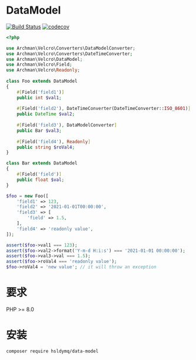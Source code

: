 # DataModel
[![Build Status](https://travis-ci.com/hsldymq/data-model.svg?branch=main)](https://travis-ci.com/hsldymq/data-model)
[![codecov](https://codecov.io/gh/hsldymq/data-model/branch/main/graph/badge.svg?token=H9S1V7NSIB)](https://codecov.io/gh/hsldymq/data-model)

```php
<?php

use Archman\Velcro\Converters\DataModelConverter;
use Archman\Velcro\Converters\DateTimeConverter;
use Archman\Velcro\DataModel;
use Archman\Velcro\Field;
use Archman\Velcro\Readonly;
 
class Foo extends DataModel
{
    #[Field('field1')]
    public int $val1;
    
    #[Field('field2'), DateTimeConverter(DateTimeConverter::ISO_8601)]
    public DateTime $val2;
    
    #[Field('field3'), DataModelConverter]
    public Bar $val3;
    
    #[Field('field4'), Readonly]
    public string $roVal4;
}

class Bar extends DataModel
{
    #[Field('field')]
    public float $val;
}

$foo = new Foo([
    'field1' => 123,
    'field2' => '2021-01-01T00:00:00',
    'field3' => [
        'field' => 1.5,
    ],
    'field4' => 'readonly value',
]);

assert($foo->val1 === 123);
assert($foo->val2->format('Y-m-d H:i:s') === '2021-01-01 00:00:00');
assert($foo->val3->val === 1.5);
assert($foo->roVal4 === 'readonly value');
$foo->roVal4 = 'new value'; // it will throw an exception
```

# 要求
PHP >= 8.0

# 安装

```bash
composer require hsldymq/data-model
```